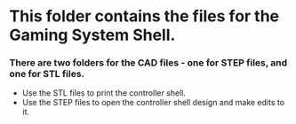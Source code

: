 # This folder contains the files for the Gaming System Shell. 

### There are two folders for the CAD files - one for STEP files, and one for STL files. 
- Use the STL files to print the controller shell.
- Use the STEP files to open the controller shell design and make edits to it. 


